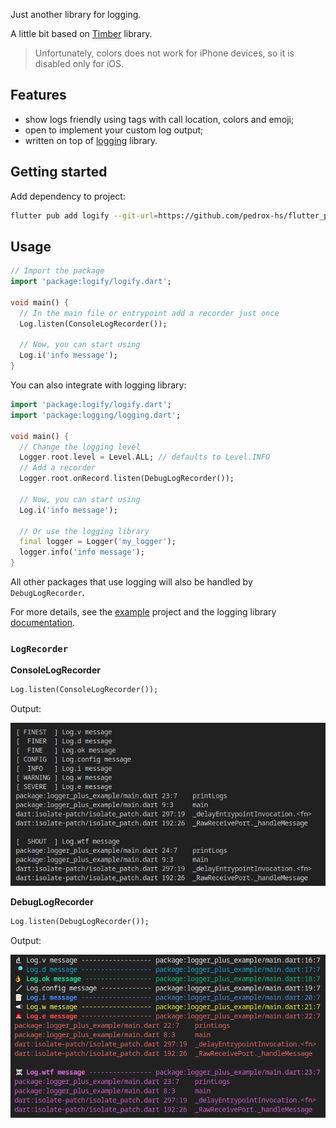 Just another library for logging.

A little bit based on [Timber](https://github.com/JakeWharton/timber) library.

> Unfortunately, colors does not work for iPhone devices, so it is disabled only for iOS.

## Features

- show logs friendly using tags with call location, colors and emoji;
- open to implement your custom log output;
- written on top of [logging](https://pub.dev/packages/logging) library.

## Getting started

Add dependency to project:

```bash
flutter pub add logify --git-url=https://github.com/pedrox-hs/flutter_packages --git-path=logify
```

## Usage

```dart
// Import the package
import 'package:logify/logify.dart';

void main() {
  // In the main file or entrypoint add a recorder just once
  Log.listen(ConsoleLogRecorder());

  // Now, you can start using
  Log.i('info message');
}
```

You can also integrate with logging library:

```dart
import 'package:logify/logify.dart';
import 'package:logging/logging.dart';

void main() {
  // Change the logging level
  Logger.root.level = Level.ALL; // defaults to Level.INFO
  // Add a recorder
  Logger.root.onRecord.listen(DebugLogRecorder());

  // Now, you can start using
  Log.i('info message');

  // Or use the logging library
  final logger = Logger('my_logger');
  logger.info('info message');
}
```
All other packages that use logging will also be handled by `DebugLogRecorder`.

For more details, see the [example](example) project and the logging library [documentation](https://pub.dev/packages/logging).


### `LogRecorder`


**ConsoleLogRecorder**

```dart
Log.listen(ConsoleLogRecorder());
```

Output:

<img src="demo/simple.png?raw=true&v=1" alt="messages preview" width="600"/>

**DebugLogRecorder**

```dart
Log.listen(DebugLogRecorder());
```
Output:

<img src="demo/colored.png?raw=true&v=2" alt="messages preview" width="600"/>

